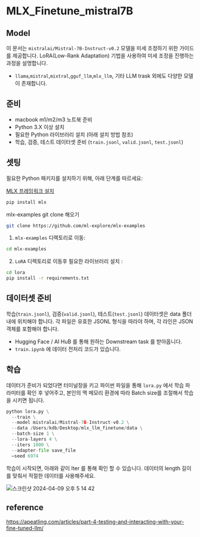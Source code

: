 # MLX_Finetune_mistral7B


## Model

이 문서는 `mistralai/Mistral-7B-Instruct-v0.2` 모델을 미세 조정하기 위한 가이드를 제공합니다. LoRA(Low-Rank Adaptation) 기법을 사용하여 미세 조정을 진행하는 과정을 설명합니다.
- `llama`,`mistral`,`mixtral`,`gguf_llm`,`mlx_llm`, 기타 LLM trask 외에도 다양한 모델이 존재합니다.

## 준비

- macbook m1/m2/m3 노트북 준비
- Python 3.X 이상 설치
- 필요한 Python 라이브러리 설치 (아래 설치 방법 참조)
- 학습, 검증, 테스트 데이터셋 준비 (`train.jsonl`, `valid.jsonl`, `test.jsonl`)

## 셋팅

필요한 Python 패키지를 설치하기 위해, 아래 단계를 따르세요:


[MLX 프레임워크 설치](https://github.com/ml-explore)
```bash
pip install mlx
```
mlx-examples git clone 해오기
```bash
git clone https://github.com/ml-explore/mlx-examples
```
1. `mlx-examples` 디렉토리로 이동:

```bash
cd mlx-examples
```
2. `LoRA` 디렉토리로 이동후 필요한 라이브러리 설치 :
```bash
cd lora
pip install -r requirements.txt
```

## 데이터셋 준비

학습(`train.jsonl`), 검증(`valid.jsonl`), 테스트(`test.jsonl`) 데이터셋은 data 폴더 내에 위치해야 합니다. 각 파일은 유효한 JSONL 형식을 따라야 하며, 각 라인은 JSON 객체를 포함해야 합니다.
- Hugging Face / AI HuB 를 통해 원하는 Downstream task 를 받아옵니다.
- `train.ipynb` 에 데이터 전처리 코드가 있습니다.
  
## 학습

데이터가 준비가 되었다면 터미널창을 키고 파이썬 파일을 통해 `lora.py` 에서 학습 파라미터를 확인 후 넣어주고, 본인의 맥 메모리 환경에 따라 Batch size를 조절해서 학습을 시키면 됩니다.

```python
python lora.py \
  --train \
  --model mistralai/Mistral-7B-Instruct-v0.2 \
  --data /Users/kdb/Desktop/mlx_llm_finetune/data \
  --batch-size 1 \
  --lora-layers 4 \
  --iters 1000 \
  --adapter-file save_file 
  —seed 6974
```
학습이 시작되면, 아래와 같이 Iter 를 통해 확인 할 수 있습니다. 데이터의 length 길이를 맞춰서 적절한 데이터를 사용해주세요.

![스크린샷 2024-04-09 오후 5 14 42](https://github.com/jh941213/MLX_Finetune_mistral7B/assets/112835087/e36910f7-f9f4-4cae-81dc-d4e58cd6c1ef)

## reference

https://apeatling.com/articles/part-4-testing-and-interacting-with-your-fine-tuned-llm/
